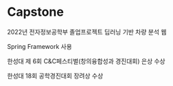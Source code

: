 # Capstone
2022년 전자정보공학부 졸업프로젝트 딥러닝 기반 차량 분석 웹

Spring Framework 사용

한성대 제 6회 C&C페스티벌(창의융합성과 경진대회) 은상 수상

한성대 18회 공학경진대회 장려상 수상
